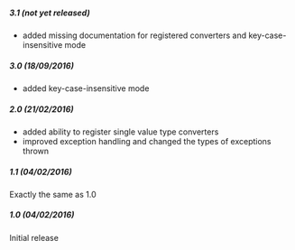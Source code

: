 ##### 3.1 (not yet released)

* added missing documentation for registered converters and key-case-insensitive mode

##### 3.0 (18/09/2016)

* added key-case-insensitive mode

##### 2.0 (21/02/2016)

* added ability to register single value type converters
* improved exception handling and changed the types of exceptions thrown

##### 1.1 (04/02/2016)

Exactly the same as 1.0

##### 1.0 (04/02/2016)

Initial release

